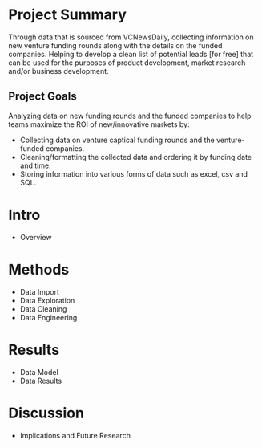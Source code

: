 # Project Summary
Through data that is sourced from VCNewsDaily, collecting information on new venture funding rounds along with the details on the funded companies. Helping to develop a clean list of potential leads [for free] that can be used for the purposes of product development, market research and/or business development.


## Project Goals
Analyzing data on new funding rounds and the funded companies to help teams maximize the ROI of new/innovative markets by:
- Collecting data on venture captical funding rounds and the venture-funded companies.
- Cleaning/formatting the collected data and ordering it by funding date and time.
- Storing information into various forms of data such as excel, csv and SQL.


# Intro
- Overview

# Methods
- Data Import
- Data Exploration
- Data Cleaning
- Data Engineering

# Results
- Data Model
- Data Results

# Discussion
- Implications and Future Research
